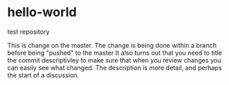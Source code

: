 # hello-world
test repository

This is change on the master. The change is being done within a branch before being "pushed" to the master
It also turns out that you need to title the commit descriptivley to make sure that when you review changes
you can easily see what changed. The description is more detail, and perhaps the start of a discussion.
